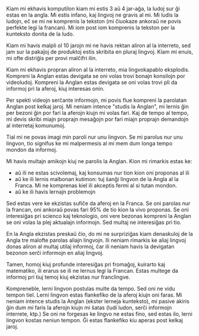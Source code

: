 Kiam mi ekhavis komputilon kiam mi estis 3 aŭ 4 jar-aĝa, la ludoj sur ĝi estas en la angla. Mi estis infano, kaj lingvoj ne gravis al mi. Mi ludis la ludojn, eĉ se mi ne komprenis la tekston (mi ĉiuokaze ankoraŭ ne povis perfekte legi la francan). Mi iom post iom komprenis la tekston per la kunteksto donita de la ludo.

Kiam mi havis malpli ol 10 jarojn mi ne havis rektan aliron al la interreto, sed jam sur la pakaĵoj de produktoj estis skribita en pluraj lingvoj. Kiam mi enuis, mi ofte distriĝis per provi malĉifri ilin.

Kiam mi ekhavis propran aliron al la interreto, mia lingvokapablo eksplodis. Kompreni la Anglan estas devigata se oni volas trovi bonajn konsilojn por videoludoj. Kompreni la Anglan estas devigata se oni volas trovi pli da informoj pri la aferoj, kiuj interesas onin.

Per spekti videojn serĉante informojn, mi povis flue kompreni la parolatan Anglan post kelkaj jaroj. Mi neniam intence "studis la Anglan", mi lernis ĝin per bezoni ĝin por fari la aferojn kiujn mi volas fari. Kaj de tempo al tempo, mi devis skribi miajn proprajn mesaĝojn por fari miajn proprajn demandojn al interretaj komunumoj.

Tial mi ne povas imagi min paroli nur unu lingvon. Se mi parolus nur unu lingvon, tio signifus ke mi malpermesis al mi mem dum longa tempo mondon da informoj.

Mi havis multajn amikojn kiuj ne parolis la Anglan. Kion mi rimarkis estas ke:
- aŭ ili ne estas scivolemaj, kaj konsumas nur tion kion oni proponas al ili
- aŭ ke ili lernis malbonan kutimon: tuj ŝanĝi lingvon de la Angla al la Franca. Mi ne komprenas kiel ili akceptis fermi al si tutan mondon.
- aŭ ke ili havis lernajn problemojn

Sed estas vere ke ekzistas sufiĉe da aferoj en la Franca. Se oni parolas nur la francan, oni ankoraŭ povas fari 95% de tio kion la vivo proponas. Se oni interesiĝas pri scienco kaj teknologio, oni vere bezonas kompreni la Anglan se oni volas la plej aktualajn informojn. Sed multaj ne interesiĝas pri tio.

En la Angla ekzistas preskaŭ ĉio, do mi ne surpriziĝas kiam denaskuloj de la Angla tre malofte parolas aliajn lingvojn. Ili neniam rimarkis ke aliaj lingvoj donas aliron al multaj utilaj informoj, ĉar ili neniam havis la devigatan bezonon serĉi informojn en aliaj lingvoj.

Tamen, homoj kiuj profunde interesiĝas pri fromaĝoj, kuirarto kaj matematiko, ili erarus se ili ne lernus legi la Francan. Estas multege da informoj pri tiuj temoj kiuj ekzistas nur franclingve.

Kompreneble, lerni lingvon postulas multe da tempo. Sed oni ne vidu tempon tiel. Lerni lingvon estas flankefiko de la aferoj kiujn oni faras. Mi neniam intence studis la Anglan (ekster lerneja kunteksto), mi pasive akiris ĝin dum mi faris la aferojn kiujn mi ŝatas (ludi ludon, serĉi informojn interrete, ktp.) Se oni ne forgesas ke lingvo ne estas fino, sed estas ilo, lerni lingvon kostas neniun tempon. Ĝi estas flankefiko kiu aperas post kelkaj jaroj.